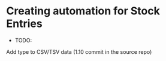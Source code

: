 # Creating automation for Stock Entries

* TODO:

Add type to CSV/TSV data (1.10 commit in the source repo)
